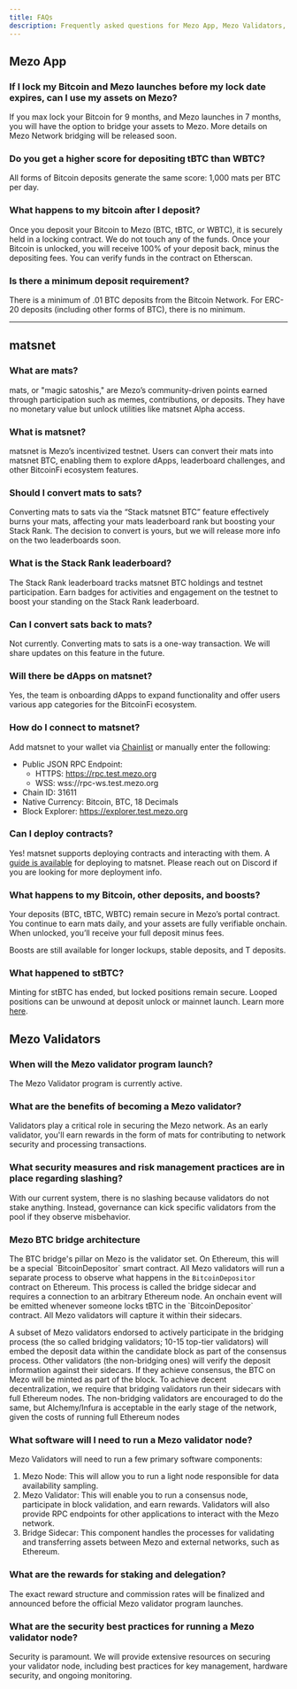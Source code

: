 ```yaml
---
title: FAQs
description: Frequently asked questions for Mezo App, Mezo Validators, and more.
---
```


## Mezo App

### If I lock my Bitcoin and Mezo launches before my lock date expires, can I use my assets on Mezo?

If you max lock your Bitcoin for 9 months, and Mezo launches in 7 months, you will have the option to bridge your assets to Mezo. More details on Mezo Network bridging will be released soon.

### Do you get a higher score for depositing tBTC than WBTC?

All forms of Bitcoin deposits generate the same score: 1,000 mats per BTC per day.&#x20;

### What happens to my bitcoin after I deposit?

Once you deposit your Bitcoin to Mezo (BTC, tBTC, or WBTC), it is securely held in a locking contract. We do not touch any of the funds. Once your Bitcoin is unlocked, you will receive 100% of your deposit back, minus the depositing fees. You can verify funds in the contract on Etherscan.

### Is there a minimum deposit requirement?

There is a minimum of .01 BTC deposits from the Bitcoin Network. For ERC-20 deposits (including other forms of BTC), there is no minimum.

***

## matsnet

### What are mats?

mats, or "magic satoshis," are Mezo’s community-driven points earned through participation such as memes, contributions, or deposits. They have no monetary value but unlock utilities like matsnet Alpha access.

### What is matsnet?

matsnet is Mezo’s incentivized testnet. Users can convert their mats into matsnet BTC, enabling them to explore dApps, leaderboard challenges, and other BitcoinFi ecosystem features.

### Should I convert mats to sats?

Converting mats to sats via the “Stack matsnet BTC” feature effectively burns your mats, affecting your mats leaderboard rank but boosting your Stack Rank. The decision to convert is yours, but we will release more info on the two leaderboards soon.

### What is the Stack Rank leaderboard?

The Stack Rank leaderboard tracks matsnet BTC holdings and testnet participation. Earn badges for activities and engagement on the testnet to boost your standing on the Stack Rank leaderboard.

### Can I convert sats back to mats?

Not currently. Converting mats to sats is a one-way transaction. We will share updates on this feature in the future.

### Will there be dApps on matsnet?

Yes, the team is onboarding dApps to expand functionality and offer users various app categories for the BitcoinFi ecosystem.

### How do I connect to matsnet?

Add matsnet to your wallet via [Chainlist](https://chainlist.org/chain/31611) or manually enter the following:

* Public JSON RPC Endpoint:
  * HTTPS: https://rpc.test.mezo.org
  * WSS: wss://rpc-ws.test.mezo.org
* Chain ID: 31611
* Native Currency: Bitcoin, BTC, 18 Decimals
* Block Explorer: https://explorer.test.mezo.org

### Can I deploy contracts?

Yes! matsnet supports deploying contracts and interacting with them. A [guide is available](/docs/users/getting-started/mezo-matsnet-alpha-testnet/deploy-and-verify-contracts) for deploying to matsnet. Please reach out on Discord if you are looking for more deployment info.

### What happens to my Bitcoin, other deposits, and boosts?

Your deposits (BTC, tBTC, WBTC) remain secure in Mezo’s portal contract. You continue to earn mats daily, and your assets are fully verifiable onchain. When unlocked, you’ll receive your full deposit minus fees.

Boosts are still available for longer lockups, stable deposits, and T deposits.

### What happened to stBTC?

Minting for stBTC has ended, but locked positions remain secure. Looped positions can be unwound at deposit unlock or mainnet launch. Learn more [here](/docs/users/stbtc-staked-bitcoin/redeeming-your-stbtc-deposits).

## Mezo Validators

### When will the Mezo validator program launch?

The Mezo Validator program is currently active.

### What are the benefits of becoming a Mezo validator?

Validators play a critical role in securing the Mezo network. As an early validator, you'll earn rewards in the form of mats for contributing to network security and processing transactions.

### What security measures and risk management practices are in place regarding slashing?

With our current system, there is no slashing because validators do not stake anything. Instead, governance can kick specific validators from the pool if they observe misbehavior.&#x20;

### Mezo BTC bridge architecture

The BTC bridge's pillar on Mezo is the validator set. On Ethereum, this will be a special \`BitcoinDepositor\` smart contract. All Mezo validators will run a separate process to observe what happens in the `BitcoinDepositor` contract on Ethereum. This process is called the bridge sidecar and requires a connection to an arbitrary Ethereum node. An onchain event will be emitted whenever someone locks tBTC in the \`BitcoinDepositor\` contract. All Mezo validators will capture it within their sidecars.&#x20;

A subset of Mezo validators endorsed to actively participate in the bridging process (the so called bridging validators; 10-15 top-tier validators) will embed the deposit data within the candidate block as part of the consensus process. Other validators (the non-bridging ones) will verify the deposit information against their sidecars. If they achieve consensus, the BTC on Mezo will be minted as part of the block. To achieve decent decentralization, we require that bridging validators run their sidecars with full Ethereum nodes. The non-bridging validators are encouraged to do the same, but Alchemy/Infura is acceptable in the early stage of the network, given the costs of running full Ethereum nodes

### What software will I need to run a Mezo validator node?

Mezo Validators will need to run a few primary software components:

1. Mezo Node: This will allow you to run a light node responsible for data availability sampling.
2. Mezo Validator: This will enable you to run a consensus node, participate in block validation, and earn rewards. Validators will also provide RPC endpoints for other applications to interact with the Mezo network.
3. Bridge Sidecar: This component handles the processes for validating and transferring assets between Mezo and external networks, such as Ethereum.

### What are the rewards for staking and delegation?

The exact reward structure and commission rates will be finalized and announced before the official Mezo validator program launches.

### What are the security best practices for running a Mezo validator node?

Security is paramount. We will provide extensive resources on securing your validator node, including best practices for key management, hardware security, and ongoing monitoring.
